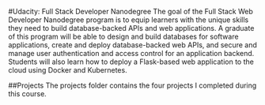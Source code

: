 #Udacity: Full Stack Developer Nanodegree
The goal of the Full Stack Web Developer Nanodegree program is to equip learners with the unique skills they need to build database-backed APIs and web applications. A graduate of this program will be able to design and build databases for software applications, create and deploy database-backed web APIs, and secure and manage user authentication and access control for an application backend. Students will also learn how to deploy a Flask-based web application to the cloud using Docker and Kubernetes.

##Projects
The projects folder contains the four projects I completed during this course.
